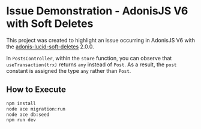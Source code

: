 # Issue Demonstration - AdonisJS V6 with Soft Deletes

This project was created to highlight an issue occurring in AdonisJS V6 with the [adonis-lucid-soft-deletes](https://github.com/lookinlab/adonis-lucid-soft-deletes) 2.0.0.

In `PostsController`, within the `store` function, you can observe that `useTransaction(trx)` returns `any` instead of `Post`. As a result, the `post` constant is assigned the type `any` rather than `Post`.

## How to Execute

```bash
npm install
node ace migration:run
node ace db:seed
npm run dev
```
